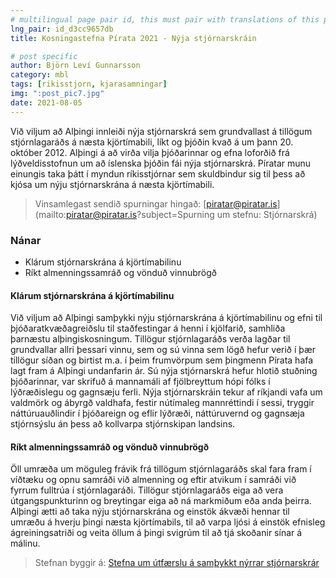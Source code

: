 ```yaml
---
# multilingual page pair id, this must pair with translations of this page. (This name must be unique)
lng_pair: id_d3cc9657db
title: Kosningastefna Pírata 2021 - Nýja stjórnarskráin

# post specific
author: Björn Leví Gunnarsson
category: mbl
tags: [rikisstjorn, kjarasamningar]
img: ":post_pic7.jpg"
date: 2021-08-05
---
```


Við viljum að Alþingi innleiði nýja stjórnarskrá sem grundvallast á tillögum stjórnlagaráðs á næsta kjörtímabili, líkt og þjóðin kvað á um þann 20. október 2012. Alþingi á að virða vilja þjóðarinnar og efna loforðið frá lýðveldisstofnun um að íslenska þjóðin fái nýja stjórnarskrá. Píratar munu einungis taka þátt í myndun ríkisstjórnar sem skuldbindur sig til þess að kjósa um nýju stjórnarskrána á næsta kjörtímabili.

> Vinsamlegast sendið spurningar hingað: [piratar@piratar.is](mailto:piratar@piratar.is?subject=Spurning um stefnu: Stjórnarskrá)

### Nánar
- Klárum stjórnarskrána á kjörtímabilinu
- Ríkt almenningssamráð og vönduð vinnubrögð

#### Klárum stjórnarskrána á kjörtímabilinu
Við viljum að Alþingi samþykki nýju stjórnarskrána á kjörtímabilinu og efni til þjóðaratkvæðagreiðslu til staðfestingar á henni í kjölfarið, samhliða þarnæstu alþingiskosningum. Tillögur stjórnlagaráðs verða lagðar til grundvallar allri þessari vinnu, sem og sú vinna sem lögð hefur verið í þær tillögur síðan og birtist m.a. í þeim frumvörpum sem þingmenn Pírata hafa lagt fram á Alþingi undanfarin ár. Sú nýja stjórnarskrá hefur hlotið stuðning þjóðarinnar, var skrifuð á mannamáli af fjölbreyttum hópi fólks í lýðræðislegu og gagnsæju ferli. Nýja stjórnarskráin tekur af ríkjandi vafa um valdmörk og ábyrgð valdhafa, festir nútímaleg mannréttindi í sessi, tryggir náttúruauðlindir í þjóðareign og eflir lýðræði, náttúruvernd og gagnsæja stjórnsýslu án þess að kollvarpa stjórnskipan landsins.

#### Ríkt almenningssamráð og vönduð vinnubrögð
Öll umræða um möguleg frávik frá tillögum stjórnlagaráðs skal fara fram í víðtæku og opnu samráði við almenning og eftir atvikum í samráði við fyrrum fulltrúa í stjórnlagaráði. Tillögur stjórnlagaráðs eiga að vera útgangspunkturinn og breytingar eiga að ná markmiðum eða anda þeirra. Alþingi ætti að taka nýju stjórnarskrána og einstök ákvæði hennar til umræðu á hverju þingi næsta kjörtímabils, til að varpa ljósi á einstök efnisleg ágreiningsatriði og veita öllum á þingi svigrúm til að tjá skoðanir sínar á málinu.

> Stefnan byggir á: [Stefna um útfærslu á samþykkt nýrrar stjórnarskrár](https://x.piratar.is/polity/1/document/293/)